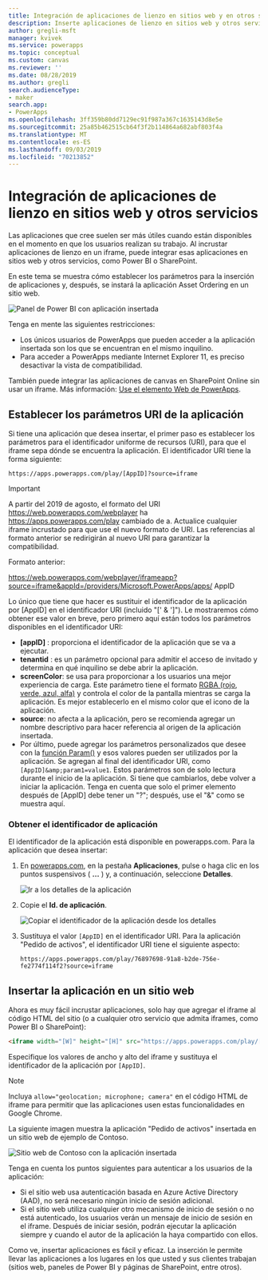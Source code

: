 ```yaml
---
title: Integración de aplicaciones de lienzo en sitios web y en otros servicios | Microsoft Docs
description: Inserte aplicaciones de lienzo en sitios web y otros servicios.
author: gregli-msft
manager: kvivek
ms.service: powerapps
ms.topic: conceptual
ms.custom: canvas
ms.reviewer: ''
ms.date: 08/28/2019
ms.author: gregli
search.audienceType:
- maker
search.app:
- PowerApps
ms.openlocfilehash: 3ff359b80dd7129ec91f987a367c1635143d8e5e
ms.sourcegitcommit: 25a85b462515cb64f3f2b114864a682abf803f4a
ms.translationtype: MT
ms.contentlocale: es-ES
ms.lasthandoff: 09/03/2019
ms.locfileid: "70213852"
---
```

# <a name="integrate-canvas-apps-into-websites-and-other-services"></a>Integración de aplicaciones de lienzo en sitios web y otros servicios
Las aplicaciones que cree suelen ser más útiles cuando están disponibles en el momento en que los usuarios realizan su trabajo. Al incrustar aplicaciones de lienzo en un iframe, puede integrar esas aplicaciones en sitios web y otros servicios, como Power BI o SharePoint.

En este tema se muestra cómo establecer los parámetros para la inserción de aplicaciones y, después, se instará la aplicación Asset Ordering en un sitio web.

![Panel de Power BI con aplicación insertada](./media/embed-apps-dev/embed-dashboard.png)

Tenga en mente las siguientes restricciones:

- Los únicos usuarios de PowerApps que pueden acceder a la aplicación insertada son los que se encuentran en el mismo inquilino.
- Para acceder a PowerApps mediante Internet Explorer 11, es preciso desactivar la vista de compatibilidad.

También puede integrar las aplicaciones de canvas en SharePoint Online sin usar un iframe. Más información: [Use el elemento Web de PowerApps](https://support.office.com/article/use-the-powerapps-web-part-6285f05e-e441-408a-99d7-aa688195cd1c).

## <a name="set-uri-parameters-for-your-app"></a>Establecer los parámetros URI de la aplicación
Si tiene una aplicación que desea insertar, el primer paso es establecer los parámetros para el identificador uniforme de recursos (URI), para que el iframe sepa dónde se encuentra la aplicación. El identificador URI tiene la forma siguiente:

```
https://apps.powerapps.com/play/[AppID]?source=iframe
```

> [!IMPORTANT]
> A partir del 2019 de agosto, el formato del URI https://web.powerapps.com/webplayer ha https://apps.powerapps.com/play cambiado de a. Actualice cualquier iframe incrustado para que use el nuevo formato de URI. Las referencias al formato anterior se redirigirán al nuevo URI para garantizar la compatibilidad.
>
> Formato anterior:
> 
> https://web.powerapps.com/webplayer/iframeapp?source=iframe&appId=/providers/Microsoft.PowerApps/apps/ AppID

Lo único que tiene que hacer es sustituir el identificador de la aplicación por [AppID] en el identificador URI (incluido "[' & ']"). Le mostraremos cómo obtener ese valor en breve, pero primero aquí están todos los parámetros disponibles en el identificador URI:

* **[appID]** : proporciona el identificador de la aplicación que se va a ejecutar.
* **tenantid** : es un parámetro opcional para admitir el acceso de invitado y determina en qué inquilino se debe abrir la aplicación. 
* **screenColor**: se usa para proporcionar a los usuarios una mejor experiencia de carga. Este parámetro tiene el formato [RGBA (rojo, verde, azul, alfa)](../canvas-apps/functions/function-colors.md) y controla el color de la pantalla mientras se carga la aplicación. Es mejor establecerlo en el mismo color que el icono de la aplicación.
* **source**: no afecta a la aplicación, pero se recomienda agregar un nombre descriptivo para hacer referencia al origen de la aplicación insertada.
* Por último, puede agregar los parámetros personalizados que desee con la [función Param()](../canvas-apps/functions/function-param.md) y esos valores pueden ser utilizados por la aplicación. Se agregan al final del identificador URI, como `[AppID]&amp;param1=value1`. Estos parámetros son de solo lectura durante el inicio de la aplicación. Si tiene que cambiarlos, debe volver a iniciar la aplicación. Tenga en cuenta que solo el primer elemento después de [AppID] debe tener un "?"; después, use el "&" como se muestra aquí. 

### <a name="get-the-app-id"></a>Obtener el identificador de aplicación
El identificador de la aplicación está disponible en powerapps.com. Para la aplicación que desea insertar:

1. En [powerapps.com](https://powerapps.microsoft.com), en la pestaña **Aplicaciones**, pulse o haga clic en los puntos suspensivos ( **...** ) y, a continuación, seleccione **Detalles**.
   
    ![Ir a los detalles de la aplicación](./media/embed-apps-dev/details.png)
1. Copie el **Id. de aplicación**.
   
    ![Copiar el identificador de la aplicación desde los detalles](./media/embed-apps-dev/app-id.png)
1. Sustituya el valor `[AppID]` en el identificador URI. Para la aplicación "Pedido de activos", el identificador URI tiene el siguiente aspecto:
   
    ```
    https://apps.powerapps.com/play/76897698-91a8-b2de-756e-fe2774f114f2?source=iframe
    ```

## <a name="embed-your-app-in-a-website"></a>Insertar la aplicación en un sitio web
Ahora es muy fácil incrustar aplicaciones, solo hay que agregar el iframe al código HTML del sitio (o a cualquier otro servicio que admita iframes, como Power BI o SharePoint):

```html
<iframe width="[W]" height="[H]" src="https://apps.powerapps.com/play/[AppID]?source=website&screenColor=rgba(165,34,55,1)" allow="geolocation; microphone; camera"/>
```

Especifique los valores de ancho y alto del iframe y sustituya el identificador de la aplicación por `[AppID]`.

> [!NOTE]
> Incluya `allow="geolocation; microphone; camera"` en el código HTML de iframe para permitir que las aplicaciones usen estas funcionalidades en Google Chrome.

La siguiente imagen muestra la aplicación "Pedido de activos" insertada en un sitio web de ejemplo de Contoso.

![Sitio web de Contoso con la aplicación insertada](./media/embed-apps-dev/contoso-website.png)

Tenga en cuenta los puntos siguientes para autenticar a los usuarios de la aplicación:

- Si el sitio web usa autenticación basada en Azure Active Directory (AAD), no será necesario ningún inicio de sesión adicional.
- Si el sitio web utiliza cualquier otro mecanismo de inicio de sesión o no está autenticado, los usuarios verán un mensaje de inicio de sesión en el iframe. Después de iniciar sesión, podrán ejecutar la aplicación siempre y cuando el autor de la aplicación la haya compartido con ellos.

Como ve, insertar aplicaciones es fácil y eficaz. La inserción le permite llevar las aplicaciones a los lugares en los que usted y sus clientes trabajan (sitios web, paneles de Power BI y páginas de SharePoint, entre otros).
